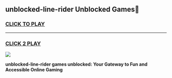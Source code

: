 
## unblocked-line-rider Unblocked Games👋
<h3>
<a href="https://news.freeplayer.one?title=unblocked-line-rider&ref=16F">CLICK TO PLAY</a></h3>
<hr>

<h3>
<a href="https://news.freeplayer.one?title=unblocked-line-rider&ref=16F">CLICK 2 PLAY</a>
  
</h3>

<a href="https://news.freeplayer.one?title=unblocked-line-rider&ref=16F/"><img src="https://clearcache.store/games.png"></a>


**unblocked-line-rider games unblocked: Your Gateway to Fun and Accessible Online Gaming**
